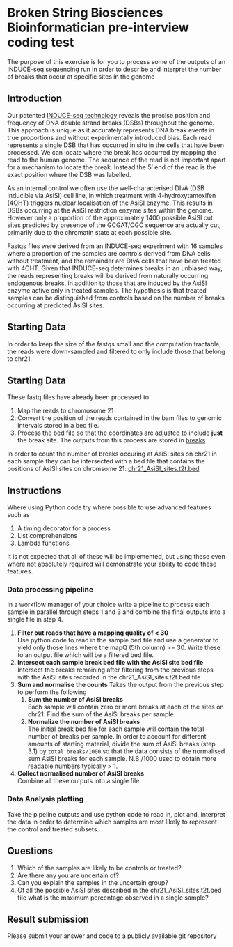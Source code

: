 #  Broken String Biosciences Bioinformatician pre-interview coding test

The purpose of this exercise is for you to process some of the outputs of an INDUCE-seq sequencing run in order to describe and interpret the number of breaks that occur at specific sites in the genome

## Introduction

Our patented [INDUCE-seq technology](https://www.nature.com/articles/s41467-022-31702-9) reveals the precise position and frequency of DNA double strand breaks (DSBs) throughout the genome. This approach is unique as it accurately represents DNA break events in true proportions and without experimentally introduced bias. Each read represents a single DSB that has occurred in situ in the cells that have been processed. We can locate where the break has occurred by mapping the read to the human genome. The sequence of the read is not important apart for a mechanism to locate the break. Instead the 5’ end of the read is the exact position where the DSB was labelled.  

As an internal control we often use the well-characterised DIvA (DSB Inducible via AsiSI) cell line, in which treatment with 4-hydroxytamoxifen (4OHT) triggers nuclear localisation of the AsiSI enzyme. This results in DSBs occurring at the AsiSI restriction enzyme sites within the genome. However only a proportion of the approximately 1400 possible AsiSI cut sites predicted by presence of the GCGAT/CGC sequence are actually cut, primarily due to the chromatin state at each possible site.  

Fastqs files were derived from an INDUCE-seq experiment with 16 samples where a proportion of the samples are controls derived from DIvA cells without treatment, and the remainder are DIvA cells that have been treated with 4OHT. Given that INDUCE-seq determines breaks in an unbiased way, the reads representing breaks will be derived from naturally occurring endogenous breaks, in addition to those that are induced by the AsiSI enzyme active only in treated samples. The hypothesis is that treated samples can be distinguished from controls based on the number of breaks occurring at predicted AsiSI sites.  

## Starting Data
 In order to keep the size of the fastqs small and the computation tractable, the reads were down-sampled and filtered to only include those that belong to chr21.
## Starting Data
These fastq files have already been processed to 
1.	Map the reads to chromosome 21
2.	Convert the position of the reads contained in the bam files to genomic intervals stored in a bed file.
3.	Process the bed file so that the coordinates are adjusted to include **just** the break site. The outputs from this process are stored in [breaks](data/breaks/) 

In order to count the number of breaks occuring at AsiSI sites on chr21 in each sample they can be intersected with a bed file that contains the positions of AsiSI sites on chromsome 21: [chr21_AsiSI_sites.t2t.bed](data/chr21_AsiSI_sites.t2t.bed)

## Instructions
Where using Python code try where possible to use advanced features such as
1. A timing decorator for a process
2. List comprehensions
3. Lambda functions

It is not expected that all of these will be implemented, but using these even where not absolutely required will demonstrate your ability to code these features.

### Data processing pipeline
In a workflow manager of your choice write a pipeline to process each sample in parallel through steps 1 and 3 and combine the final outputs into a single file in step 4.
1. **Filter out reads that have a mapping quality of < 30**  
   Use python code to read in the sample bed file and use a generator to yield only those lines where the mapQ (5th column) >= 30. Write these to an output file which will be a filtered bed file.
2. **Intersect each sample break bed file with the AsiSI site bed file**  
   Intersect the breaks remaining after filtering from the previous steps with the AsiSI sites recorded in the chr21_AsiSI_sites.t2t.bed file 
3. **Sum and normalise the counts** 
   Takes the output from the previous step to perform the following
    1. **Sum the number of AsiSI breaks**  
      Each sample will contain zero or more breaks at each of the sites on chr21. Find the sum of the AsiSI breaks per sample.
    2. **Normalize the number of AsiSI breaks**  
      The initial break bed file for each sample will contain the total number of breaks per sample. In order to account for different amounts of starting material, divide the sum of AsiSI breaks (step 3.1) by `total breaks/1000` so that the data consists of the normalised sum AsiSI breaks for each sample. N.B /1000 used to obtain more readable numbers typically > 1.
4. **Collect normalised number of AsiSI breaks**  
   Combine all these outputs into a single file.

### Data Analysis plotting
Take the pipeline outputs and use python code to read in, plot and. interpret the data in order to determine which samples are most likely to represent the control and treated subsets.

## Questions
1.	Which of the samples are likely to be controls or treated?
2.	Are there any you are uncertain of?
3.	Can you explain the samples in the uncertain group?
4.	Of all the possible AsiSI sites described in the chr21_AsiSI_sites.t2t.bed file what is the maximum percentage observed in a single sample?

## Result submission
Please submit your answer and code to a publicly available git repository

